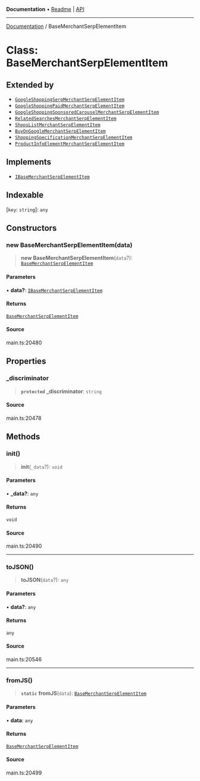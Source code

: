 **Documentation** • [Readme](../README.md) \| [API](../globals.md)

***

[Documentation](../README.md) / BaseMerchantSerpElementItem

# Class: BaseMerchantSerpElementItem

## Extended by

- [`GoogleShoppingSerpMerchantSerpElementItem`](GoogleShoppingSerpMerchantSerpElementItem.md)
- [`GoogleShoppingPaidMerchantSerpElementItem`](GoogleShoppingPaidMerchantSerpElementItem.md)
- [`GoogleShoppingSponsoredCarouselMerchantSerpElementItem`](GoogleShoppingSponsoredCarouselMerchantSerpElementItem.md)
- [`RelatedSearchesMerchantSerpElementItem`](RelatedSearchesMerchantSerpElementItem.md)
- [`ShopsListMerchantSerpElementItem`](ShopsListMerchantSerpElementItem.md)
- [`BuyOnGoogleMerchantSerpElementItem`](BuyOnGoogleMerchantSerpElementItem.md)
- [`ShoppingSpecificationMerchantSerpElementItem`](ShoppingSpecificationMerchantSerpElementItem.md)
- [`ProductInfoElementMerchantSerpElementItem`](ProductInfoElementMerchantSerpElementItem.md)

## Implements

- [`IBaseMerchantSerpElementItem`](../interfaces/IBaseMerchantSerpElementItem.md)

## Indexable

 \[`key`: `string`\]: `any`

## Constructors

### new BaseMerchantSerpElementItem(data)

> **new BaseMerchantSerpElementItem**(`data`?): [`BaseMerchantSerpElementItem`](BaseMerchantSerpElementItem.md)

#### Parameters

• **data?**: [`IBaseMerchantSerpElementItem`](../interfaces/IBaseMerchantSerpElementItem.md)

#### Returns

[`BaseMerchantSerpElementItem`](BaseMerchantSerpElementItem.md)

#### Source

main.ts:20480

## Properties

### \_discriminator

> **`protected`** **\_discriminator**: `string`

#### Source

main.ts:20478

## Methods

### init()

> **init**(`_data`?): `void`

#### Parameters

• **\_data?**: `any`

#### Returns

`void`

#### Source

main.ts:20490

***

### toJSON()

> **toJSON**(`data`?): `any`

#### Parameters

• **data?**: `any`

#### Returns

`any`

#### Source

main.ts:20546

***

### fromJS()

> **`static`** **fromJS**(`data`): [`BaseMerchantSerpElementItem`](BaseMerchantSerpElementItem.md)

#### Parameters

• **data**: `any`

#### Returns

[`BaseMerchantSerpElementItem`](BaseMerchantSerpElementItem.md)

#### Source

main.ts:20499
